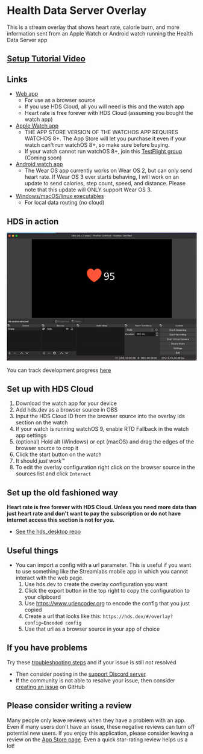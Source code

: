 # Health Data Server Overlay
This is a stream overlay that shows heart rate, calorie burn, and more information sent from an Apple Watch or Android watch running the Health Data Server app

## [Setup Tutorial Video](https://youtu.be/EyYIhK3kxUA)

## Links

- [Web app](https://hds.dev/)
  - For use as a browser source
  - If you use HDS Cloud, all you will need is this and the watch app
  - Heart rate is free forever with HDS Cloud (assuming you bought the watch app)
- [Apple Watch app](https://apps.apple.com/app/apple-store/id1496042074?pt=118722341&ct=GitHub&mt=8)
  - THE APP STORE VERSION OF THE WATCHOS APP REQUIRES WATCHOS 8+. The App Store will let you purchase it even if your watch can't run watchOS 8+, so make sure before buying.
  - If your watch cannot run watchOS 8+, join this [TestFlight group]() (Coming soon)
- [Android watch app](https://play.google.com/store/apps/details?id=dev.rexios.hds_flutter)
  - The Wear OS app currently works on Wear OS 2, but can only send heart rate. If Wear OS 3 ever starts behaving, I will work on an update to send calories, step count, speed, and distance. Please note that this update will ONLY support Wear OS 3.
- [Windows/macOS/linux executables](https://github.com/Rexios80/hds_desktop/releases/latest)
  - For local data routing (no cloud)

## HDS in action

![Preview Image](https://github.com/Rexios80/Health-Data-Server-Overlay/raw/master/readme_assets/preview_image.gif)

You can track development progress [here](https://trello.com/healthdataserver)

## Set up with HDS Cloud
1. Download the watch app for your device
2. Add hds.dev as a browser source in OBS
3. Input the HDS Cloud ID from the browser source into the overlay ids section on the watch
4. If your watch is running watchOS 9, enable RTD Fallback in the watch app settings
5. (optional) Hold alt (Windows) or opt (macOS) and drag the edges of the browser source to crop it
6. Click the start button on the watch
7. It should *just work*™
8. To edit the overlay configuration right click on the browser source in the sources list and click `Interact`

## Set up the old fashioned way
**Heart rate is free forever with HDS Cloud. Unless you need more data than just heart rate and don't want to pay the subscription or do not have internet access this section is not for you.**
- [See the hds_desktop repo](https://github.com/Rexios80/hds_desktop)

## Useful things
- You can import a config with a url parameter. This is useful if you want to use something like the Streamlabs mobile app in which you cannot interact with the web page.
   1. Use hds.dev to create the overlay configuration you want
   2. Click the export button in the top right to copy the configuration to your clipboard
   3. Use https://www.urlencoder.org to encode the config that you just copied
   4. Create a url that looks like this: `https://hds.dev/#/overlay?config=Encoded config`
   5. Use that url as a browser source in your app of choice

## If you have problems
Try these [troubleshooting steps](https://github.com/Rexios80/Health-Data-Server-Overlay/wiki/Troubleshooting) and if your issue is still not resolved
- Then consider posting in the [support Discord server](https://discord.gg/FayYYcm)
- If the community is not able to resolve your issue, then consider [creating an issue](https://github.com/Rexios80/Health-Data-Server-Overlay/issues/new?assignees=&labels=&template=bug-report.md&title=) on GitHub

## Please consider writing a review
Many people only leave reviews when they have a problem with an app. Even if many users don't have an issue, these negative reviews can turn off potential new users. If you enjoy this application, please consider leaving a review on the [App Store page](https://apps.apple.com/app/apple-store/id1496042074?pt=118722341&ct=GitHub&mt=8). Even a quick star-rating review helps us a lot!
